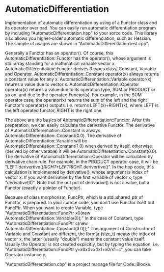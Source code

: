 # AutomaticDifferentiation
Implementation of automatic differentiation by using of a Functor class and its operator overload.
You can easily run automatic differentiation program by including "AutomaticDifferentiation.hpp" to your sorce code.
This library also allows you higher-order automatic differenciation, such as Hessian.
The sample of usages are shown in "AutomaticDifferentiationTest.cpp".

Generally a Functor has an operator().
Of course, this AutomaticDifferentiation::Functor has the operator(),
whose argument is std::array standing for a mathmatical variable vector x.
AutomaticDifferentiation::Functor derives 3 types class, Constant, Variable and Operator.
AutomaticDifferentiation::Constant operator(x) always returns a constant value for any x.
AutomaticDifferentiation::Variable operator(x) returns a value due to vector x.
AutomaticDifferentiation::Operator operator(x) returns a value due to its operation type, SUM or PRODUCT or so on,
and due to the operated Functor(s).
For example, in the SUM operator case, the operator(x) returns the sum of the left and the right Functor's operator(x) outputs.
i.e. returns LEFT(x)+RIGHT(x), where LEFT is the left operated functor, RIGHT is the right one.

The above are the basics of AutomaticDifferentiation::Functor.
After this preperation, we can easily calculate the derivative Functor.
The derivative of AutomaticDifferentiation::Constant is always AutomaticDifferentiation::Constant(0.0).
The derivative of AutomaticDifferentiation::Variable will be AutomaticDifferentiation::Constant(1.0) when derived by itself,
otherwise (derived by other varable) it will be AutomaticDifferentiation::Constant(0.0).
The derivative of AutomaticDifferentiation::Operator will be calculated by derivative chain rule.
For example, in the PRODUCT operator case, it will be "LEFT.derivertive()*RIGHT+LEFT*RIGHT.derivertive()".
In the hpp code, this calculation is implemented by derivative(), whose argument is index of vector x.
If you want derivative by the first variable of vector x, type "derivative(0)".
Note that the out put of derivarive() is not a value, but a Functor (exactly a pointer of Functor).

Because of class morphorism, FuncPtr, which is a std::shared_ptr of Functor, is prepared.
In your source code, you don't use Functor itself but FuncPtr.
When you want to create Variable, type "AutomaticDifferentiation::FuncPtr x0(new AutomaticDifferentiation::Variable(0));"
In the case of Constant, type "AutomaticDifferentiation::FuncPtr c(new AutomaticDifferentiation::Constant(3.0));"
The argument of Constructor of Variable and Constant are different,
the formar (size_t) means the index of vector x, the latter (usually "double") means the constant value itself.
Usually the Operator is not created explicitly,
but by typing the equation, i.e. "AutomaticDifferentiation::FuncPtr y=x0*x0+x0*x1+x0/x1+c",
you can take Operator instance y.

"AutomaticDifferentiation.cbp" is a project manage file for Code::Blocks.


